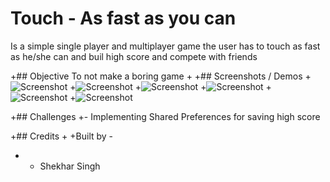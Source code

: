 # Touch - As fast as you can
 
 Is a simple single player and multiplayer game the user has to touch as fast as he/she can and buil high score and compete with friends
 
 +## Objective
 To not make a boring game
 +
 +## Screenshots / Demos
 +![Screenshot](https://lh3.googleusercontent.com/I6Db1c0GcZXpg1UXg4kDi8iMiKrgsIsbhbMAceI5eGSZCBxGduDpAjL6QnPQ7g4RPVM=h900-rw)
 +![Screenshot](https://lh3.googleusercontent.com/lzRp7D_auqAaEaRSfdb2h8X5tZuG0zPbqrZ5z6-J9QMVyha50QmBZYxEpU7kp8jc3eo=h900-rw)
 +![Screenshot](https://lh3.googleusercontent.com/cHPNhZovYlwoLRyhuFnb3zdJUrqS5V0DdxFYAnhzXpa6BTPSh0tisTb6dztYP1Oo2w=h900-rw)
 +![Screenshot](https://lh3.googleusercontent.com/W8Q3eEA3JY63VCl5QvtSG1eF3y6bW9RjvdK1vu0ROuWPpgisg6FXy_tFtZ88cV_I4w=h900-rw)
 +![Screenshot](https://lh3.googleusercontent.com/YFLphAACIKa_qcVcALryB4mKcnLZHgxcL0NJjQLTuQTt3TbjISU6bcHUYch8W71FvQap=h900-rw)
 +![Screenshot](https://lh3.googleusercontent.com/m8D30HQ1pA8o33fg0mRftZfB62e81Yanct-paSwXhkgtEc0ns76eVv2_qIFVy1s34-pB=h900-rw)
 
 +## Challenges
 +- Implementing Shared Preferences for saving high score 

 +## Credits 
 +
 +Built by - 
 + - Shekhar Singh
